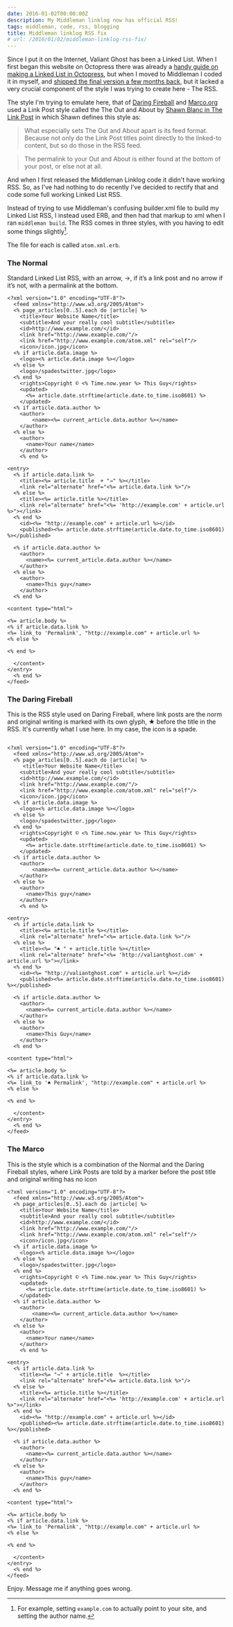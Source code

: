 ```yaml
---
date: 2016-01-02T00:00:00Z
description: My Middleman linklog now has official RSS!
tags: middleman, code, rss, blogging
title: Middleman linklog RSS fix
# url: /2016/01/02/middleman-linklog-rss-fix/
---
```


Since I put it on the Internet, Valiant Ghost has been a Linked List. When I first began this website on Octopress there was already a [handy guide on making a Linked List in Octopress](http://www.candlerblog.com/2012/01/30/octopress-linked-list/), but when I moved to Middleman I coded it in myself, and [shipped the final version a few months back](/2015/10/middleman-linklog-v2/), but it lacked a very crucial component of the style I was trying to create here - The RSS.

The style I'm trying to emulate here, that of [Daring Fireball](http://daringfireball.net/) and [Marco.org](http://marco.org/) used a Link Post style called the The Out and About by [Shawn Blanc in The Link Post](http://shawnblanc.net/2009/08/the-link-post/) in which Shawn defines this style as:

> What especially sets The Out and About apart is its feed format. Because not only do the Link Post titles point directly to the linked-to content, but so do those in the RSS feed.

> The permalink to your Out and About is either found at the bottom of your post, or else not at all.

And when I first released the Middleman Linklog code it didn't have working RSS. So, as I've had nothing to do recently I've decided to rectify that and code some full working Linked List RSS. 

Instead of trying to use Middleman's confusing builder.xml file to build my Linked List RSS, I instead used ERB, and then had that markup to xml when I ran ```middleman build```. The RSS comes in three styles, with you having to edit some things slightly[^1].

The file for each is called ```atom.xml.erb```.

### The Normal

Standard Linked List RSS, with an arrow, →, if it’s a link post and no arrow if it’s not, with a permalink at the bottom.

~~~erb
<?xml version="1.0" encoding="UTF-8"?>
  <feed xmlns="http://www.w3.org/2005/Atom"> 
  <% page_articles[0..5].each do |article| %>
    <title>Your Website Name</title>
    <subtitle>And your really cool subtitle</subtitle>
    <id>http://www.example.com/</id>
    <link href="http://www.example.com/"/>
    <link href="http://www.example.com/atom.xml" rel="self"/>
    <icon>/icon.jpg</icon>
  <% if article.data.image %>
    <logo><% article.data.image %></logo>
  <% else %>
    <logo>/spadestwitter.jpg</logo>
  <% end %>
    <rights>Copyright © <% Time.now.year %> This Guy</rights>
    <updated>
      <%= article.date.strftime(article.date.to_time.iso8601) %>             
    </updated>
  <% if article.data.author %>
    <author>
        <name><%= current_article.data.author %></name>
    </author>
  <% else %>
    <author>
      <name>Your name</name>
    </author>
    <% end %>
    
<entry>
  <% if article.data.link %>
    <title><%= article.title  + "→" %></title>
    <link rel="alternate" href="<%= article.data.link %>"/>
  <% else %>
    <title><%= article.title %></title>
    <link rel="alternate" href="<%= 'http://example.com' + article.url %>"></link>
  <% end %>
    <id><%= "http://example.com" + article.url %></id>
    <published><%= article.date.strftime(article.date.to_time.iso8601) %></published>

  <% if article.data.author %>
    <author>
      <name><%= current_article.data.author %></name>
    </author>
  <% else %>
    <author>
      <name>This guy</name>
    </author>
  <% end %>

<content type="html">
  
<%= article.body %>
<% if article.data.link %>
<%= link_to 'Permalink', "http://example.com" + article.url %>
<% else %>
  
<% end %>
  
  </content>
</entry>
  <% end %>
</feed>
~~~

### The Daring Fireball

This is the RSS style used on Daring Fireball, where link posts are the norm and original writing is marked with its own glyph, ★ before the title in the RSS. It's currently what I use here. In my case, the icon is a spade.

~~~erb

<?xml version="1.0" encoding="UTF-8"?>
  <feed xmlns="http://www.w3.org/2005/Atom"> 
  <% page_articles[0..5].each do |article| %>
     <title>Your Website Name</title>
    <subtitle>And your really cool subtitle</subtitle>
    <id>http://www.example.com/</id>
    <link href="http://www.example.com/"/>
    <link href="http://www.example.com/atom.xml" rel="self"/>
    <icon>/icon.jpg</icon>
  <% if article.data.image %>
    <logo><% article.data.image %></logo>
  <% else %>
    <logo>/spadestwitter.jpg</logo>
  <% end %>
    <rights>Copyright © <% Time.now.year %> This Guy</rights>
    <updated>
      <%= article.date.strftime(article.date.to_time.iso8601) %>             
    </updated>
  <% if article.data.author %>
    <author>
        <name><%= current_article.data.author %></name>
    </author>
  <% else %>
    <author>
      <name>This guy</name>
    </author>
    <% end %>
    
<entry>
  <% if article.data.link %>
    <title><%= article.title %></title>
    <link rel="alternate" href="<%= article.data.link %>"/>
  <% else %>
    <title><%= "♠ " + article.title %></title>
    <link rel="alternate" href="<%= 'http://valiantghost.com' + article.url %>"></link>
  <% end %>
    <id><%= "http://valiantghost.com" + article.url %></id>
    <published><%= article.date.strftime(article.date.to_time.iso8601) %></published>

  <% if article.data.author %>
    <author>
      <name><%= current_article.data.author %></name>
    </author>
  <% else %>
    <author>
      <name>This Guy</name>
    </author>
  <% end %>

<content type="html">
  
<%= article.body %>
<% if article.data.link %>
<%= link_to '♠ Permalink', "http://example.com" + article.url %>
<% else %>
  
<% end %>
  
  </content>
</entry>
  <% end %>
</feed>

~~~

### The Marco

This is the style which is a combination of the Normal and the Daring Fireball styles, where Link Posts are told by a marker before the post title and original writing has no icon

~~~erb
<?xml version="1.0" encoding="UTF-8"?>
  <feed xmlns="http://www.w3.org/2005/Atom"> 
  <% page_articles[0..5].each do |article| %>
    <title>Your Website Name</title>
    <subtitle>And your really cool subtitle</subtitle>
    <id>http://www.example.com/</id>
    <link href="http://www.example.com/"/>
    <link href="http://www.example.com/atom.xml" rel="self"/>
    <icon>/icon.jpg</icon>
  <% if article.data.image %>
    <logo><% article.data.image %></logo>
  <% else %>
    <logo>/spadestwitter.jpg</logo>
  <% end %>
    <rights>Copyright © <% Time.now.year %> This Guy</rights>
    <updated>
      <%= article.date.strftime(article.date.to_time.iso8601) %>             
    </updated>
  <% if article.data.author %>
    <author>
        <name><%= current_article.data.author %></name>
    </author>
  <% else %>
    <author>
      <name>Your name</name>
    </author>
    <% end %>
    
<entry>
  <% if article.data.link %>
    <title><%= "→" + article.title  %></title>
    <link rel="alternate" href="<%= article.data.link %>"/>
  <% else %>
    <title><%= article.title %></title>
    <link rel="alternate" href="<%= 'http://example.com' + article.url %>"></link>
  <% end %>
    <id><%= "http://example.com" + article.url %></id>
    <published><%= article.date.strftime(article.date.to_time.iso8601) %></published>

  <% if article.data.author %>
    <author>
      <name><%= current_article.data.author %></name>
    </author>
  <% else %>
    <author>
      <name>This guy</name>
    </author>
  <% end %>

<content type="html">
  
<%= article.body %>
<% if article.data.link %>
<%= link_to 'Permalink', "http://example.com" + article.url %>
<% else %>
  
<% end %>
  
  </content>
</entry>
  <% end %>
</feed>
~~~

Enjoy. Message me if anything goes wrong.

[^1]: For example, setting ```example.com``` to actually point to your site, and setting the author name.
